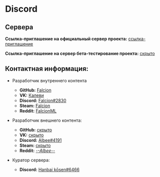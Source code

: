 # Discord

## Сервера

**Ссылка-приглашение на официальный сервер проекта:** [ссылка-приглашение](https://discord.gg/RAZ7f7x)

**Ссылка-приглашение на сервер бета-тестирование проекта:** [скрыто](none)

## Контактная информация:

* Разработчик внутреннего контента 

    * **GitHub:** [Falcion](https://github.com/Falcion)
    * **VK:** [Калеви](https://vk.com/falcionml)
    * **Discord:** [Falcion#2830]()
    * **Steam:** [Falcion](https://steamcommunity.com/id/falcionml/)
    * **Reddit:** [FalcionML](https://www.reddit.com/user/FalcionML)

* Разработчик внешнего контента: 

    * **GitHub:** [скрыто]()
    * **VK:** [скрыто]()
    * **Discord:** [Albee#4191]()
    * **Steam:** [скрыто]()
    * **Reddit:** [-_-Albee-_-](https://www.reddit.com/user/-_-Albee-_-)

* Куратор сервера:

    * **Discord:** [Hanbai kōsen#6466]()
